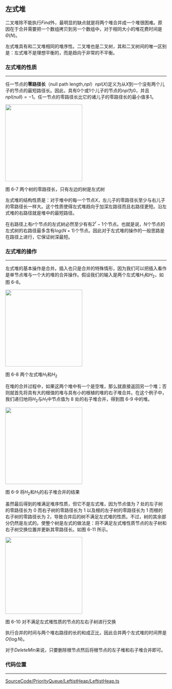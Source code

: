 <!-- @format -->

## 左式堆

二叉堆除不能执行$Find$外，最明显的缺点就是将两个堆合并成一个堆很困难。原因在于合并需要把一个数组拷贝到另一个数组中，对于相同大小的堆花费时间是$\Theta(N)$。

左式堆具有和二叉堆相同的堆序性。二叉堆也是二叉树，其和二叉树间的唯一区别是：左式堆不是理想平衡的，而是趋向于非常的不平衡。

### 左式堆的性质

---

任一节点的**零路径长**（null path length,$npl$）$npl(X)$定义为从$X$到一个没有两个儿子的节点的最短路径长。因此，具有$0$个或$1$个儿子的节点的$npl$为$0$，并且$npl(null)=-1$。任一节点的零路径长比它的诸儿子的零路径长的最小值多$1$。

<image  height="240" src="../../../Assets/Images/ch6/6-7.png">

图 6-7 两个树的零路径长，只有左边的树是左式树

左式堆的结构性质是：对于堆中的每一个节点$X$，左儿子的零路径长至少与右儿子的零路径长一样大。这个性质使得左式堆趋向于加深左路径而且右路径更短。沿左式堆的右路径就是堆中的最短路径。

在右路径上有$r$个节点的左式树必然至少有有$2^r-1$个节点。也就是说，$N$个节点的左式树的右路径最多含有$log(N+1)$个节点。因此对于左式堆的操作的一般思路是在路径上进行，它保证树深最短。

### 左式堆的操作

---

左式堆的基本操作是合并。插入也只是合并的特殊情形，因为我们可以把插入看作是单节点堆与一个大的堆的合并操作。假设我们的输入是两个左式堆$H_1$和$H_2$，如图 6-8。

<image  height="240" src="../../../Assets/Images/ch6/6-8.png">

图 6-8 两个左式堆$H_1$和$H_2$

在堆的合并过程中，如果这两个堆中有一个是空堆，那么就直接返回另一个堆；否则就首先将具有大的根值的堆与具有小的根植的堆的右子堆合并。在这个例子中，我们递归地将$H_2$与$H_1$中节点值为 8 处的右子堆合并，得到图 6-9 中的堆。

<image  height="240" src="../../../Assets/Images/ch6/6-9.png">

图 6-9 将$H_2$和$H_1$的右子堆合并的结果

虽然最后得到的堆满足堆序性质，但它不是左式堆，因为节点值为 7 处的左子树的零路径长为 0 而右子树的零路径长为 1 以及根的左子树的零路径长为 1 而根的右子树的零路径长为 2，导致合并后的树不满足左式堆的性质。不过，树的其余部分仍然是左式的。使整个树是左式的做法是：将不满足左式堆性质节点的左子树和右子树交换位置并更新其零路径长。如图 6-11 所示。

<image  height="240" src="../../../Assets/Images/ch6/6-10.png">

图 6-10 对不满足左式堆性质的节点的左右子树进行交换

执行合并的时间与两个堆右路径的长的和成正比，因此合并两个左式堆的时间界是$O(\log N)$。

对于$DeleteMin$来说，只要删除根节点然后将根节点的左子堆和右子堆合并即可。

### 代码位置

---

[SourceCode/PriorityQueue/LeftistHeap/LeftistHeap.ts](../../../SourceCode/PriorityQueue/LeftistHeap/LeftistHeap.ts)
